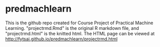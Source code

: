 # predmachlearn
This is the github repo created for Course Project of Practical Machine Learning.
"projectrmd.Rmd" is the original R markdown file, and "projectrmd.html" is the knitted html.
The HTML page can be viewed at http://fytsai.github.io/predmachlearn/projectrmd.html
